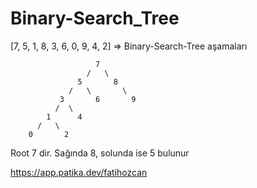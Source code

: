 # Binary-Search_Tree
[7, 5, 1, 8, 3, 6, 0, 9, 4, 2] => Binary-Search-Tree aşamaları

                       7 
                     /   \
                   5       8 
                 /   \       \ 
               3       6       9
              /  \
            1      4
          /   \
        0       2

Root 7 dir. Sağında 8, solunda ise 5 bulunur

https://app.patika.dev/fatihozcan
